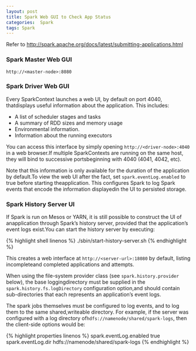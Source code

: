 ```yaml
---
layout: post
title: Spark Web GUI to Check App Status
categories:  Spark
tags: Spark
---
```


Refer to http://spark.apache.org/docs/latest/submitting-applications.html

### Spark Master Web GUI

` http://<master-node>:8080 `

### Spark Driver Web GUI

Every SparkContext launches a web UI, by default on port 4040, thatdisplays useful information about the application. This includes:

- A list of scheduler stages and tasks
- A summary of RDD sizes and memory usage
- Environmental information.
- Information about the running executors

You can access this interface by simply opening `http://<driver-node>:4040` in a web browser.If multiple SparkContexts are running on the same host, they will bind to successive portsbeginning with 4040 (4041, 4042, etc).

Note that this information is only available for the duration of the application by default.To view the web UI after the fact, set `spark.eventLog.enabled` to true before starting theapplication. This configures Spark to log Spark events that encode the information displayedin the UI to persisted storage.

### Spark History Server UI

If Spark is run on Mesos or YARN, it is still possible to construct the UI of anapplication through Spark’s history server, provided that the application’s event logs exist.You can start the history server by executing:

{% highlight shell linenos %}
./sbin/start-history-server.sh
{% endhighlight %}

This creates a web interface at `http://<server-url>:18080` by default, listing incompleteand completed applications and attempts.

When using the file-system provider class (see `spark.history.provider` below), the base loggingdirectory must be supplied in the `spark.history.fs.logDirectory` configuration option,and should contain sub-directories that each represents an application’s event logs.

The spark jobs themselves must be configured to log events, and to log them to the same shared,writeable directory. For example, if the server was configured with a log directory of`hdfs://namenode/shared/spark-logs`, then the client-side options would be:

{% highlight properties linenos %}
spark.eventLog.enabled  true
spark.eventLog.dir      hdfs://namenode/shared/spark-logs
{% endhighlight %}
